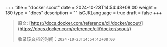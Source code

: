 +++
title = "docker scout"
date = 2024-10-23T14:54:43+08:00
weight = 180
type = "docs"
description = ""
isCJKLanguage = true
draft = false
+++

> 原文: [https://docs.docker.com/reference/cli/docker/scout/](https://docs.docker.com/reference/cli/docker/scout/)
>
> 收录该文档的时间：`2024-10-23T14:54:43+08:00`
